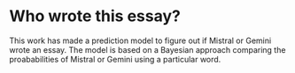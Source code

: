 # Who wrote this essay?

This work has made a prediction model to figure out if Mistral or Gemini wrote an essay. The model
is based on a Bayesian approach comparing the proababilities of Mistral or Gemini using a particular
word.
